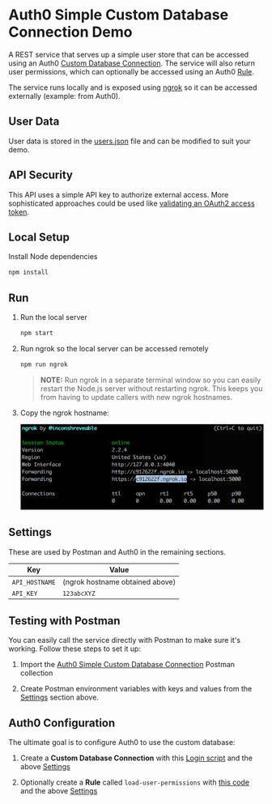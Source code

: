# Auth0 Simple Custom Database Connection Demo

A REST service that serves up a simple user store that can be accessed using an Auth0 [Custom Database Connection](https://auth0.com/docs/connections/database/mysql). The service will also return user permissions, which can optionally be accessed using an Auth0 [Rule](https://auth0.com/docs/rule).

The service runs locally and is exposed using [ngrok](https://ngrok.com/) so it can be accessed externally (example: from Auth0).

## User Data

User data is stored in the [users.json](./users.json) file and can be modified to suit your demo.

## API Security

This API uses a simple API key to authorize external access. More sophisticated approaches could be used like [validating an OAuth2 access token](https://auth0.com/docs/api-auth/grant/client-credentials).

## Local Setup

Install Node dependencies

```bash
npm install
```

## Run

1. Run the local server

   ```bash
   npm start
   ```

2. Run ngrok so the local server can be accessed remotely

   ```bash
   npm run ngrok
   ```

   >**NOTE:** Run ngrok in a separate terminal window so you can easily restart the Node.js server without restarting ngrok. This keeps you from having to update callers with new ngrok hostnames.

3. Copy the ngrok hostname:

   ![](./ngrok-screenshot.png)

## Settings

These are used by Postman and Auth0 in the remaining sections.

| Key | Value |
|---|---|
| `API_HOSTNAME` | (ngrok hostname obtained above) |
| `API_KEY` | `123abcXYZ` |

## Testing with Postman

You can easily call the service directly with Postman to make sure it's working. Follow these steps to set it up:

1. Import the [Auth0 Simple Custom Database Connection](./postman/auth0-simple-custom-db-connection_collection.json) Postman collection

2. Create Postman environment variables with keys and values from the [Settings](#settings) section above.

## Auth0 Configuration

The ultimate goal is to configure Auth0 to use the custom database:

1. Create a **Custom Database Connection** with this [Login script](./auth0-deploy/database-connections/custom-user-store/login.js) and the above [Settings](#settings)

2. Optionally create a **Rule** called `load-user-permissions` with [this code](./auth0-deploy/rules/load-user-permissions.js) and the above [Settings](#settings)

